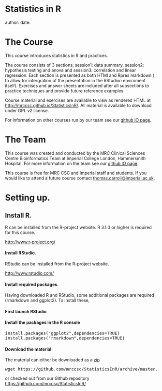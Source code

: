 Statistics in R
========================================================
author:
date:

The Course
========================================================

This course introduces statistics in R and practices.

The course consists of 3 sections; session1: data summary, session2: hypothesis testing and anova and session3: correlation and linear regression.
Each section is presented as both HTMl and Rpres markdown ( to allow for intergration of the presentation in the RStudion enviroment itself). Exercises and answer sheets are included after all subsections to practice techniques and provide future reference examples.

Course material and exercises are available to view as rendered HTML at <http://mrccsc.github.io/StatisticsInR/>.
All material is available to download under GPL v2 license.

For information on other courses run by our team see our [github IO page](http://mrccsc.github.io).

The Team
========================================================

This course was created and conducted by the MRC Clinical Sciences Centre Bioinformatics Team at Imperial College London, Hammersmith Hospital.
For more information on the team see our [github IO page](http://mrccsc.github.io).

This course is free for MRC CSC and Imperial staff and students. If you would like to attend a future course contact thomas.carroll@imperial.ac.uk.

Setting up.
========================================================

## Install R.

R can be installed from the R-project website.
R 3.1.0 or higher is required for this course.

http://www.r-project.org/

#### Install RStudio.

RStudio can be installed from the R-project website.

http://www.rstudio.com/


#### Install required packages.

Having downloaded R and RStudio, some additional packages are required (rmarkdown and ggplot2).
To install these,

#### First launch RStudio

#### Install the packages in the R console

<pre>
install.packages("ggplot2",dependencies=TRUE)
install.packages("rmarkdown",dependencies=TRUE)
</pre>

#### Download the material
The material can either be downloaded as a [zip](https://github.com/mrccsc/StatisticsInR/archive/master.zip)
<pre>
wget https://github.com/mrccsc/StatisticsInR/archive/master.zip ./
</pre>
or checked out from our Github repository
https://github.com/mrccsc/StatisticsInR/
